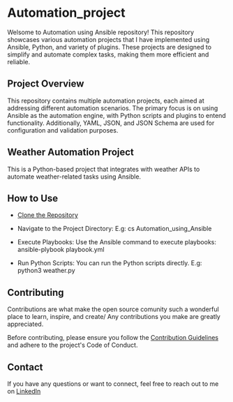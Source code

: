 # Automation_project

Welsome to Automation using Ansible repository! This repository showcases various automation projects that I have implemented using Ansible, Python, and variety of plugins. These projects are designed to simplify and automate complex tasks, making them more efficient and reliable.

## Project Overview

This repository contains multiple automation projects, each aimed at addressing different automation scenarios. The primary focus is on using Ansible as the automation engine, with Python scripts and plugins to entend functionality. Additionally, YAML, JSON, and JSON Schema are used for configuration and validation purposes.

## Weather Automation Project

This is a Python-based project that integrates with weather APIs to automate weather-related tasks using Ansible.

## How to Use

* [Clone the Repository](https://github.com/RohanDhakal1320/Automation_using_Ansible.git)

* Navigate to the Project Directory: E.g: cs Automation_using_Ansible

* Execute Playbooks: Use the Ansible command to execute playbooks: ansible-plybook playbook.yml

* Run Python Scripts: You can run the Python scripts directly. E.g: python3 weather.py

## Contributing

Contributions are what make the open source comunity such a wonderful place to learn, inspire, and create/ Any contributions you make are greatly appreciated.

Before contributing, please ensure you follow the [Contribution Guidelines](https://github.com/RohanDhakal1320/Personal_Profile/blob/main/docs/contribution.md) and adhere to the project's Code of Conduct.

## Contact

If you have any questions or want to connect, feel free to reach out to me on [LinkedIn](https://www.linkedin.com/in/rohan-dhakal-50b32b194)


